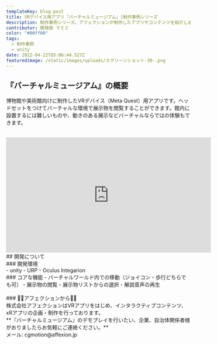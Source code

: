 ```yaml
---
templateKey: blog-post
title: VRデバイス用アプリ『バーチャルミュージアム』|制作事例シリーズ
description: 制作事例シリーズ。アフェクションが制作したアプリやコンテンツを紹介します。VRデバイス用アプリ『バーチャルミュージアム』です。
contributor: 開発部 マミミ
color: "#00ff00"
tags:
  - 制作事例
  - unity
date: 2022-04-22T05:06:44.527Z
featuredimage: /static/images/uploads/スクリーンショット-30-.png
---
```

## 『バーチャルミュージアム』の概要<br>
博物館や美術館向けに制作したVRデバイス（Meta Quest）用アプリです。ヘッドセットをつけてバーチャルな環境で展示物を閲覧することができます。館内に設置するには難しいものや、動きのある展示などバーチャルならではの体験もできます。<br><br>
<iframe width="560" height="315" src="https://www.youtube.com/embed/mqDfGWkz5zw" title="YouTube video player" frameborder="0" allow="accelerometer; autoplay; clipboard-write; encrypted-media; gyroscope; picture-in-picture" allowfullscreen></iframe><br>
## 開発について<br>
### 開発環境<br>
- unity
  - URP
  - Oculus Integarion<br>
### コアな機能
- バーチャルワールド内での移動（ジョイコン・歩行どちらでも可）
- 展示物の閲覧
- 展示物リストからの選択
- 解説音声の再生<br><br>
### 👾👾アフェクションから👾👾<br>
株式会社アフェクションはVRアプリをはじめ、インタラクティブコンテンツ、xRアプリの企画・制作を行っております。<br>**『バーチャルミュージアム』のデモプレイを行いたい、企業、自治体関係者様がおりましたらお気軽にご連絡ください。**<br>メール: cgmotion@affexion.jp







